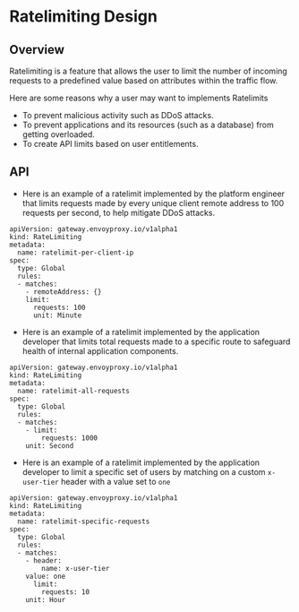 # Ratelimiting Design

## Overview

Ratelimiting is a feature that allows the user to limit the number of incoming requests
to a predefined value based on attributes within the traffic flow.

Here are some reasons why a user may want to implements Ratelimits

* To prevent malicious activity such as DDoS attacks.
* To prevent applications and its resources (such as a database) from getting overloaded.
* To create API limits based on user entitlements.

## API

* Here is an example of a ratelimit implemented by the platform engineer that limits requests made
by every unique client remote address to 100 requests per second, to help mitigate DDoS attacks.
```
apiVersion: gateway.envoyproxy.io/v1alpha1
kind: RateLimiting 
metadata:
  name: ratelimit-per-client-ip
spec:
  type: Global
  rules:
  - matches:
    - remoteAddress: {}
    limit:
      requests: 100
      unit: Minute
```

* Here is an example of a ratelimit implemented by the application developer that limits total requests made
to a specific route to safeguard health of internal application components.
```
apiVersion: gateway.envoyproxy.io/v1alpha1
kind: RateLimiting
metadata:
  name: ratelimit-all-requests
spec:
  type: Global
  rules:
  - matches:
    - limit:
        requests: 1000
	unit: Second
```

* Here is an example of a ratelimit implemented by the application developer to limit a specific set of users
by matching on a custom `x-user-tier` header with a value set to `one`
```
apiVersion: gateway.envoyproxy.io/v1alpha1
kind: RateLimiting
metadata:
  name: ratelimit-specific-requests
spec:
  type: Global
  rules:
  - matches:
    - header:
        name: x-user-tier
	value: one
      limit:
        requests: 10
	unit: Hour
```
